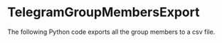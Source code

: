 # TelegramGroupMembersExport
The following Python code exports all the group members to a csv file.
